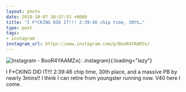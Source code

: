 ```yaml
---
layout: photo
date: 2018-10-07 10:57:53 +0000
title: "I F*CKING DID IT!!! 2:39:46 chip time, 30th…"
type: post
tags:
- instagram
instagram_url: https://www.instagram.com/p/BooR4YAAMZx/
---
```


![Instagram - BooR4YAAMZx](https://gonefora.run/img/BooR4YAAMZx.jpg){: .instagram}{:loading="lazy"}

I F*CKING DID IT!!! 2:39:46 chip time, 30th place, and a massive PB by nearly 3mins!! I think I can retire from youngster running now. V40 here I come.
